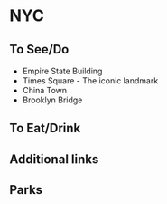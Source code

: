 # NYC


## To See/Do

* Empire State Building
* Times Square - The iconic landmark
* China Town
* Brooklyn Bridge

## To Eat/Drink



## Additional links


## Parks 

